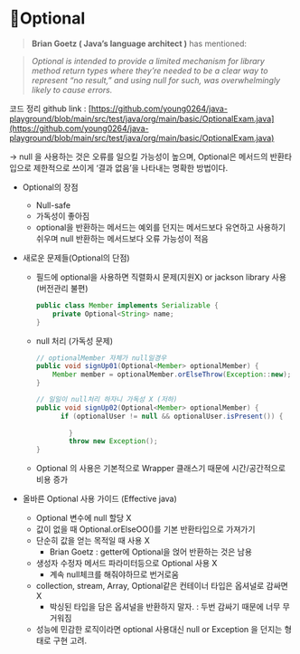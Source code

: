 # Optional

> **Brian Goetz ( Java’s language architect )** has mentioned:

> _Optional is intended to provide a limited mechanism for library method return types where they’re needed to be a clear way to represent “no result,” and using null for such, was overwhelmingly likely to cause errors._

코드 정리 github link : [https://github.com/young0264/java-playground/blob/main/src/test/java/org/main/basic/OptionalExam.java](https://github.com/young0264/java-playground/blob/main/src/test/java/org/main/basic/OptionalExam.java)

→ null 을 사용하는 것은 오류를 일으킬 가능성이 높으며, Optional은 메서드의 반환타입으로 제한적으로 쓰이게 ‘결과 없음’을 나타내는 명확한 방법이다.

*   Optional의 장점

    * Null-safe
    * 가독성이 좋아짐
    * optional을 반환하는 메서드는 예외를 던지는 메서드보다 유연하고 사용하기 쉬우며 null 반환하는 메서드보다 오류 가능성이 적음


*   새로운 문제들(Optional의 단점)

    *   필드에 optional을 사용하면 직렬화시 문제(지원X) or jackson library 사용(버전관리 불편)

        ```java
        public class Member implements Serializable {
            private Optional<String> name;
        }
        ```



    *   null 처리 (가독성 문제)

        ```java
        // optionalMember 자체가 null일경우
        public void signUp01(Optional<Member> optionalMember) {
            Member member = optionalMember.orElseThrow(Exception::new);   
        }

        // 일일이 null처리 하자니 가독성 X (저하)
        public void signUp02(Optional<Member> optionalMember) {
        	  if (optionalUser != null && optionalUser.isPresent()) {
        			  
        		}
        		throw new Exception();
        }
        ```
    * Optional 의 사용은 기본적으로 Wrapper 클래스기 때문에 시간/공간적으로 비용 증가


* 올바른 Optional 사용 가이드 (Effective java)
  * Optional 변수에 null 할당 X
  * 값이 없을 때 Optional.orElseOO()를 기본 반환타입으로 가져가기
  * 단순히 값을 얻는 목적일 때 사용 X
    * Brian Goetz : getter에 Optional을 얹어 반환하는 것은 남용
  * 생성자 수정자 메서드 파라미터등으로 Optional 사용 X
    * 계속 null체크를 해줘야하므로 번거로움
  * collection, stream, Array, Optional같은 컨테이너 타입은 옵셔널로 감싸면 X
    * 박싱된 타입을 담은 옵셔널을 반환하지 말자. : 두번 감싸기 때문에 너무 무거워짐
  * 성능에 민감한 로직이라면 optional 사용대신 null or Exception 을 던지는 형태로 구현 고려.
